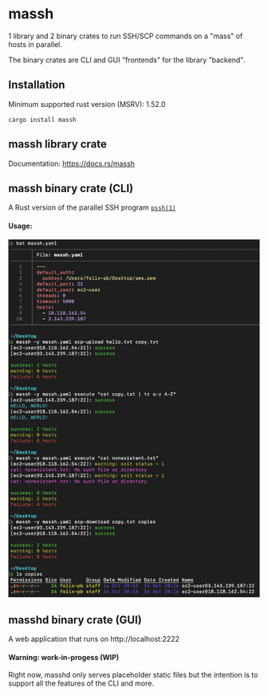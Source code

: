 # massh

1 library and 2 binary crates to run SSH/SCP commands on a "mass" of hosts in parallel.

The binary crates are CLI and GUI "frontends" for the library "backend".

## Installation

Minimum supported rust version (MSRV): 1.52.0

```
cargo install massh
```

## massh library crate

Documentation: https://docs.rs/massh

## massh binary crate (CLI)

A Rust version of the parallel SSH program [`pssh(1)`](https://linux.die.net/man/1/pssh)

#### Usage:

![Usage](USAGE.png)

## masshd binary crate (GUI)

A web application that runs on http://localhost:2222

#### Warning: work-in-progess (WIP)

Right now, masshd only serves placeholder static files but the intention is to support all the features of the CLI and more.
